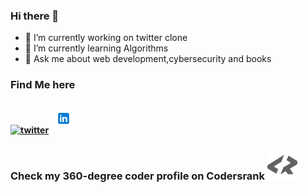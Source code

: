 ### Hi there 👋

- 🔭 I’m currently working on twitter clone
- 🌱 I’m currently learning Algorithms
- 💬 Ask me about web development,cybersecurity and books

### Find Me here

#### [![twitter](https://icons8.com/icon/5MQ0gPAYYx7a/twitter)][1][![linkedin](images/icons8-linkedin-48.png)][2]

### Check my 360-degree coder profile on Codersrank [![codersrank](images/codersrank.svg)][3]

[1]: https://twitter.com/saurabhbharti_
[2]: https://www.linkedin.com/in/saurabh-bharti-2ba3018a/
[3]: https://profile.codersrank.io/user/iamsbharti
